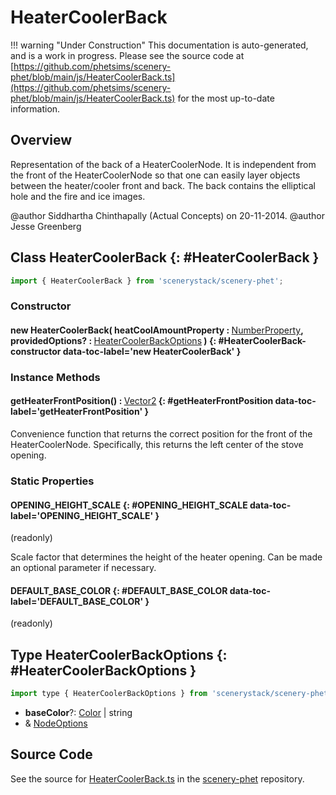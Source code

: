 # HeaterCoolerBack

!!! warning "Under Construction"
    This documentation is auto-generated, and is a work in progress. Please see the source code at
    [https://github.com/phetsims/scenery-phet/blob/main/js/HeaterCoolerBack.ts](https://github.com/phetsims/scenery-phet/blob/main/js/HeaterCoolerBack.ts) for the most up-to-date information.

## Overview

Representation of the back of a HeaterCoolerNode.  It is independent from the front of the HeaterCoolerNode so that
one can easily layer objects between the heater/cooler front and back.  The back contains the elliptical hole and the
fire and ice images.

@author Siddhartha Chinthapally (Actual Concepts) on 20-11-2014.
@author Jesse Greenberg

## Class HeaterCoolerBack {: #HeaterCoolerBack }


```js
import { HeaterCoolerBack } from 'scenerystack/scenery-phet';
```
### Constructor

#### new HeaterCoolerBack( heatCoolAmountProperty : <span style="font-weight: 400;">[NumberProperty](../axon/NumberProperty.md)</span>, providedOptions? : <span style="font-weight: 400;">[HeaterCoolerBackOptions](../scenery-phet/HeaterCoolerBack.md#HeaterCoolerBackOptions)</span> ) {: #HeaterCoolerBack-constructor data-toc-label='new HeaterCoolerBack' }

### Instance Methods

#### getHeaterFrontPosition() : <span style="font-weight: 400;">[Vector2](../dot/Vector2.md)</span> {: #getHeaterFrontPosition data-toc-label='getHeaterFrontPosition' }

Convenience function that returns the correct position for the front of the HeaterCoolerNode.
Specifically, this returns the left center of the stove opening.

### Static Properties

#### OPENING_HEIGHT_SCALE {: #OPENING_HEIGHT_SCALE data-toc-label='OPENING_HEIGHT_SCALE' }

(readonly)

Scale factor that determines the height of the heater opening. Can be made an optional parameter if necessary.

#### DEFAULT_BASE_COLOR {: #DEFAULT_BASE_COLOR data-toc-label='DEFAULT_BASE_COLOR' }

(readonly)



## Type HeaterCoolerBackOptions {: #HeaterCoolerBackOptions }


```js
import type { HeaterCoolerBackOptions } from 'scenerystack/scenery-phet';
```


- **baseColor**?: [Color](../scenery/Color.md) | <span style="color: hsla(calc(var(--md-hue) + 180deg),80%,40%,1);">string</span>
- &amp; [NodeOptions](../scenery/Node.md#NodeOptions)




## Source Code

See the source for [HeaterCoolerBack.ts](https://github.com/phetsims/scenery-phet/blob/main/js/HeaterCoolerBack.ts) in the [scenery-phet](https://github.com/phetsims/scenery-phet) repository.
